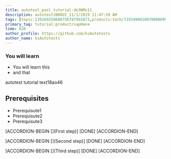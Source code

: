 ```yaml
---
title: autotest_pool_tutorial-de3NMx11
description: autotestJB80U1_11/1/2019 11:47:59 AM
tags: [topic:139269250608756787992873,products:tech/73554900100700000996,tutorial:experience/advanced]
primary_tag: tutorial:product/sapHana
time: 626
author_profile: https://github.com/ksAutotests
author_name: ksAutotests
---
```

### You will learn
- You will learn this
- and that

autotest tutorial text18ao46

## Prerequisites
- Prerequisute1
- Prerequisute2
- Prerequisute3

[ACCORDION-BEGIN [](First step)]
[DONE]
[ACCORDION-END]

[ACCORDION-BEGIN [](Second step)]
[DONE]
[ACCORDION-END]

[ACCORDION-BEGIN [](Third step)]
[DONE]
[ACCORDION-END]

